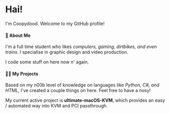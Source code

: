 # Hai!
I'm Coopydood. Welcome to my GitHub profile!

#### :wave: About Me
I'm a full time student who likes *computers, gaming, dirtbikes, and even trains*. I specialise in graphic design and video production.

I code some stuff on here now n' again.

#### :man_technologist: My Projects
Based on my n00b level of knowledge on languages like *Python, C#, and HTML*, I've created a couple things on here. Feel free to have a nosy!

My current active project is **ultimate-macOS-KVM**, which provides an easy / automated way into KVM and PCI passthrough. 